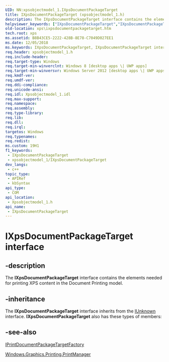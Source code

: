 ```yaml
---
UID: NN:xpsobjectmodel_1.IXpsDocumentPackageTarget
title: IXpsDocumentPackageTarget (xpsobjectmodel_1.h)
description: The IXpsDocumentPackageTarget interface contains the elements needed for printing XPS content in the Document Printing model.
helpviewer_keywords: ["IXpsDocumentPackageTarget","IXpsDocumentPackageTarget interface [XPS Documents and Packaging]","IXpsDocumentPackageTarget interface [XPS Documents and Packaging]","described","xps.ixpsdocumentpackagetarget","xpsobjectmodel_1/IXpsDocumentPackageTarget"]
old-location: xps\ixpsdocumentpackagetarget.htm
tech.root: xps
ms.assetid: B8B43CE5-2222-428B-8E78-C7049D027EE1
ms.date: 12/05/2018
ms.keywords: IXpsDocumentPackageTarget, IXpsDocumentPackageTarget interface [XPS Documents and Packaging], IXpsDocumentPackageTarget interface [XPS Documents and Packaging],described, xps.ixpsdocumentpackagetarget, xpsobjectmodel_1/IXpsDocumentPackageTarget
req.header: xpsobjectmodel_1.h
req.include-header: 
req.target-type: Windows
req.target-min-winverclnt: Windows 8 [desktop apps \| UWP apps]
req.target-min-winversvr: Windows Server 2012 [desktop apps \| UWP apps]
req.kmdf-ver: 
req.umdf-ver: 
req.ddi-compliance: 
req.unicode-ansi: 
req.idl: Xpsobjectmodel_1.idl
req.max-support: 
req.namespace: 
req.assembly: 
req.type-library: 
req.lib: 
req.dll: 
req.irql: 
targetos: Windows
req.typenames: 
req.redist: 
ms.custom: 19H1
f1_keywords:
 - IXpsDocumentPackageTarget
 - xpsobjectmodel_1/IXpsDocumentPackageTarget
dev_langs:
 - c++
topic_type:
 - APIRef
 - kbSyntax
api_type:
 - COM
api_location:
 - Xpsobjectmodel_1.h
api_name:
 - IXpsDocumentPackageTarget
---
```


# IXpsDocumentPackageTarget interface


## -description

The <b>IXpsDocumentPackageTarget</b> interface contains the elements needed for printing XPS content in the Document Printing model.

## -inheritance

The <b>IXpsDocumentPackageTarget</b> interface inherits from the <a href="/windows/desktop/api/unknwn/nn-unknwn-iunknown">IUnknown</a> interface. <b>IXpsDocumentPackageTarget</b> also has these types of members:

## -see-also

<a href="/windows/desktop/api/documenttarget/nn-documenttarget-iprintdocumentpackagetargetfactory">IPrintDocumentPackageTargetFactory</a>



<a href="/uwp/api/windows.graphics.printing.printmanager">Windows.Graphics.Printing.PrintManager</a>
